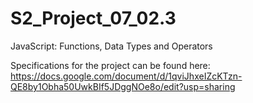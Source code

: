 # S2_Project_07_02.3
JavaScript: Functions, Data Types and Operators


Specifications for the project can be found here: https://docs.google.com/document/d/1qviJhxeIZcKTzn-QE8by1Obha50UwkBIf5JDggNOe8o/edit?usp=sharing
